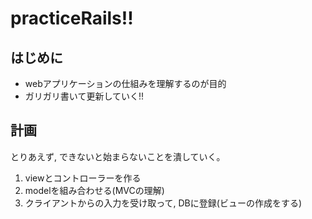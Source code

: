 # practiceRails!!

## はじめに
- webアプリケーションの仕組みを理解するのが目的
- ガリガリ書いて更新していく!!

## 計画
とりあえず, できないと始まらないことを潰していく。
1. viewとコントローラーを作る
2. modelを組み合わせる(MVCの理解)
3. クライアントからの入力を受け取って, DBに登録(ビューの作成をする)
